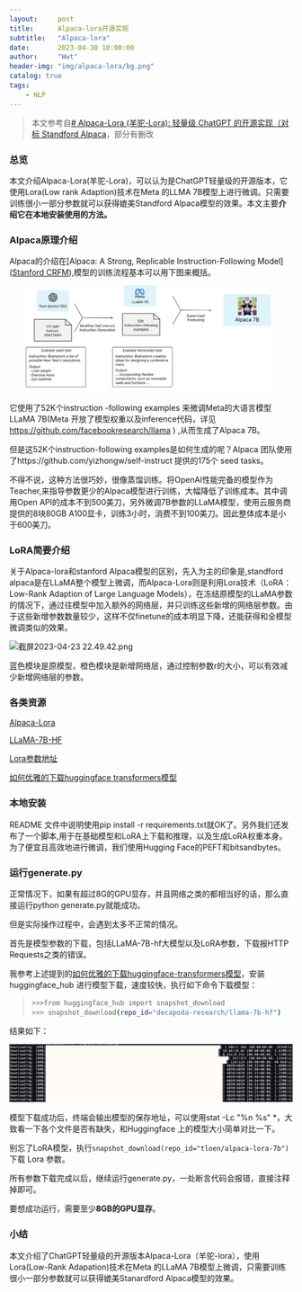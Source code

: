 ```yaml
---
layout:     post
title:      Alpaca-lora开源实现
subtitle:   "Alpaca-lora"
date:       2023-04-30 10:00:00
author:     "Wwt"
header-img: "img/alpaca-lora/bg.png"
catalog: true
tags:   
    - NLP
---
```


> 本文参考自[# Alpaca-Lora (羊驼-Lora): 轻量级 ChatGPT 的开源实现（对标 Standford Alpaca](https://zhuanlan.zhihu.com/p/615646636)，部分有删改

### 总览

本文介绍Alpaca-Lora(羊驼-Lora)，可以认为是ChatGPT轻量级的开源版本，它使用Lora(Low rank Adaption)技术在Meta 的LLMA 7B模型上进行微调。只需要训练很小一部分参数就可以获得媲美Standford Alpaca模型的效果。本文主要**介绍它在本地安装使用的方法。**

### Alpaca原理介绍

Alpaca的介绍在[Alpaca: A Strong, Replicable Instruction-Following Model]([Stanford CRFM](https://crfm.stanford.edu/2023/03/13/alpaca.html)),模型的训练流程基本可以用下图来概括。

![截屏2023-04-23 22.24.11.png](/img/alpaca-lora/1.png)

它使用了52K个instruction -following examples 来微调Meta的大语言模型LLaMA 7B(Meta 开放了模型权重以及inference代码，详见 https://github.com/facebookresearch/llama ) ,从而生成了Alpaca 7B。

但是这52K个instruction-following examples是如何生成的呢？Alpaca 团队使用了https://github.com/yizhongw/self-instruct 提供的175个 seed tasks。

不得不说，这种方法很巧妙，很像蒸馏训练。将OpenAI性能完备的模型作为Teacher,来指导参数更少的Alpaca模型进行训练，大幅降低了训练成本。其中调用Open API的成本不到500美刀，另外微调7B参数的LLaMA模型，使用云服务商提供的8块80GB A100显卡，训练3小时，消费不到100美刀。因此整体成本是小于600美刀。

### LoRA简要介绍

关于Alpaca-lora和stanford Alpaca模型的区别，先入为主的印象是,standford alpaca是在LLaMA整个模型上微调，而Alpaca-Lora则是利用Lora技术（LoRA：Low-Rank Adaption of Large Language Models），在冻结原模型的LLaMA参数的情况下，通过往模型中加入额外的网络层，并只训练这些新增的网络层参数。由于这些新增参数数量较少，这样不仅finetune的成本明显下降，还能获得和全模型微调类似的效果。

<img title="" src="file:///img/alpaca-lora/2.png" alt="截屏2023-04-23 22.49.42.png" width="342">

蓝色模块是原模型，橙色模块是新增网络层，通过控制参数r的大小，可以有效减少新增网络层的参数。

### 各类资源

[Alpaca-Lora ](https://link.zhihu.com/?target=https%3A//github.com/tloen/alpaca-lora)

[LLaMA-7B-HF](https://link.zhihu.com/?target=https%3A//huggingface.co/decapoda-research/llama-7b-hf)

[Lora参数地址](https://link.zhihu.com/?target=https%3A//huggingface.co/tloen/alpaca-lora-7b)

[如何优雅的下载huggingface transformers模型](https://zhuanlan.zhihu.com/p/475260268)

### 本地安装

README 文件中说明使用pip install -r requirements.txt就OK了。另外我们还发布了一个脚本,用于在基础模型和LoRA上下载和推理，以及生成LoRA权重本身。为了便宜且高效地进行微调，我们使用Hugging Face的PEFT和bitsandbytes。

### 运行generate.py

正常情况下，如果有超过8G的GPU显存，并且网络之类的都相当好的话，那么直接运行python generate.py就能成功。

但是实际操作过程中，会遇到太多不正常的情况。

首先是模型参数的下载，包括LLaMA-7B-hf大模型以及LoRA参数，下载报HTTP Requests之类的错误。

我参考上述提到的[如何优雅的下载huggingface-transformers模型](https://zhuanlan.zhihu.com/p/475260268)，安装huggingface_hub 进行模型下载，速度较快，执行如下命令下载模型：

> ```bash
> >>>from huggingface_hub import snapshot_download
> >>> snapshot_download(repo_id="decapoda-research/llama-7b-hf")
> ```

结果如下：

![截屏2023-04-23 23.06.53.png](/img/alpaca-lora/3.png)

模型下载成功后，终端会输出模型的保存地址，可以使用stat -Lc "%n %s" *，大致看一下各个文件是否有缺失，和Huggingface 上的模型大小简单对比一下。

别忘了LoRA模型，执行`snapshot_download(repo_id="tloen/alpaca-lora-7b")` 下载 Lora 参数。

所有参数下载完成以后，继续运行generate.py，一处断言代码会报错，直接注释掉即可。

要想成功运行，需要至少**8GB的GPU显存**。

### 小结

本文介绍了ChatGPT轻量级的开源版本Alpaca-Lora（羊驼-lora），使用Lora(Low-Rank Adapation)技术在Meta 的LLaMA 7B模型上微调，只需要训练很小一部分参数就可以获得媲美Stanardford Alpaca模型的效果。
